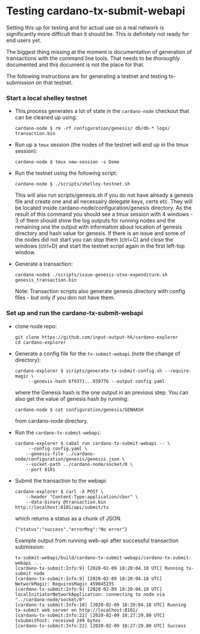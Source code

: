 # Testing cardano-tx-submit-webapi

Setting this up for testing and for actual use on a real network is significantly more difficult
than it should be. This is definitely not ready for end users yet.

The biggest thing missing at the moment is documentation of generation of transactions with the
command line tools. That needs to be *thoroughly* documented and this document is not the place
for that.

The following instructions are for generating a testnet and testing tx-submission on that testnet.

### Start a local shelley testnet


* This process generates a lot of state in the `cardano-node` checkout that can be cleaned up using:
    ```
    cardano-node $ rm -rf configuration/genesis/ db/db-* logs/ transaction.bin
    ```

* Run up a `tmux` session (the nodes of the testnet will end up in the tmux session):
    ```
    cardano-node $ tmux new-session -s Demo
    ```

* Run the testnet using the following script:
    ```
    cardano-node $ ./scripts/shelley-testnet.sh
    ```

   This will also run scripts/genesis.sh if you do not have already a genesis file and create one and all necessairy delegate keys, certs etc.
   They will be located inside cardano-node/configuration/genesis directory. As the result of this command you should see a tmux session with 4 windows - 3 of them should show the log outputs for running nodes and the remaining one the output with information about location of genesis directory and hash value for genesis. If there is an issue and some of the nodes did not start you can stop them (ctrl+C) and close the windows (ctrl+D) and start the testnet script again in the first left-top window.


* Generate a transaction:

    ```
    cardano-node$ ./scripts/issue-genesis-utxo-expenditure.sh genesis_transaction.bin
    ```

    Note: Transaction scripts also generate genesis directory with config files - but only if you don not have them. 


### Set up and run the cardano-tx-submit-webapi

* clone node repo:
    ```
    git clone https://github.com/input-output-hk/cardano-explorer 
    cd cardano-explorer 
    ```


* Generate a config file for the `tx-submit-webapi` (note the change of directory):
    ```
    cardano-explorer $ scripts/generate-tx-submit-config.sh --require-magic \
         --genesis-hash 6f9371...939776 --output config.yaml
    ```
    where the Genesis hash is the one output in an previous step. You can also get the value of genesis hash by running:

    ```
    cardano-node $ cat configuration/genesis/GENHASH 
    ```
    from cardano-node directory.

* Run the `cardano-tx-submit-webapi`:
    ```
    cardano-explorer $ cabal run cardano-tx-submit-webapi -- \
         --config config.yaml \
        --genesis-file ../cardano-node/configuration/genesis/genesis.json \
        --socket-path ../cardano-node/socket/0 \
        --port 8101
    ```

* Submit the transaction to the webapi:
    ```
    cardano-explorer $ curl -X POST \
        --header "Content-Type:application/cbor" \
        --data-binary @transaction.bin http://localhost:8101/api/submit/tx
    ```
  which returns a status as a chunk of JSON.


    ```
    {"status":"success","errorMsg":"No error"} 
    ```
    Example output from running web-api after successful transaction submission:

    ```
    tx-submit-webapi/build/cardano-tx-submit-webapi/cardano-tx-submit-webapi ...
    [cardano-tx-submit:Info:9] [2020-02-09 18:20:04.18 UTC] Running tx-submit node
    [cardano-tx-submit:Info:9] [2020-02-09 18:20:04.18 UTC] NetworkMagic: RequiresMagic 459045235
    [cardano-tx-submit:Info:9] [2020-02-09 18:20:04.18 UTC] localInitiatorNetworkApplication: connecting to node via "../cardano-node/socket/0"
    [cardano-tx-submit:Info:10] [2020-02-09 18:20:04.18 UTC] Running tx-submit web server on http://localhost:8101/
    [cardano-tx-submit:Info:22] [2020-02-09 18:27:29.80 UTC] txSubmitPost: received 249 bytes
    [cardano-tx-submit:Info:22] [2020-02-09 18:27:29.80 UTC] Success
    ```
